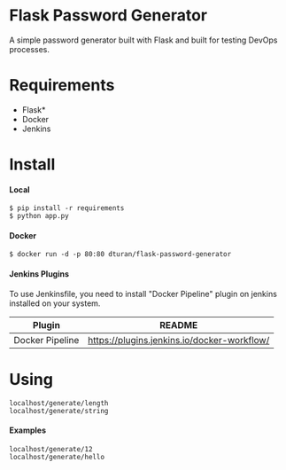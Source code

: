 # Flask Password Generator
A simple password generator built with Flask and built for testing DevOps processes.

# Requirements
- Flask*
- Docker 
- Jenkins

# Install
#### Local
```
$ pip install -r requirements
$ python app.py
```
#### Docker
```
$ docker run -d -p 80:80 dturan/flask-password-generator
```


#### Jenkins Plugins

To use Jenkinsfile, you need to install "Docker Pipeline" plugin on jenkins installed on your system.

| Plugin | README |
| ------ | ------ |
| Docker Pipeline | https://plugins.jenkins.io/docker-workflow/

# Using
```
localhost/generate/length
localhost/generate/string
```

#### Examples
```
localhost/generate/12
localhost/generate/hello
```
